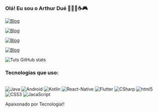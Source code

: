 ### Olá! Eu sou o Arthur Dué 🧑🏻‍💻☕🎮 

[![Blog](https://img.shields.io/badge/LinkedIn-0077B5?style=for-the-badge&logo=linkedin&logoColor=white)](https://www.linkedin.com/in/arthur-du%C3%A9-59561a123/)

[![Blog](https://img.shields.io/badge/Instagram-E4405F?style=for-the-badge&logo=instagram&logoColor=white)](https://www.instagram.com/duetechnology/)

[![Blog](https://img.shields.io/badge/WhatsApp-25D366?style=for-the-badge&logo=whatsapp&logoColor=white)](https://wa.me/message/VTLP3IKBV4E4F1)

[![Blog](https://img.shields.io/badge/Twitch-9146FF?style=for-the-badge&logo=twitch&logoColor=white)](https://www.twitch.tv/tutsdue)

![Tuts GitHub stats](https://github-readme-stats.vercel.app/api?username=Tuts-Due&show_icons=true&theme=tokyonight)


### Tecnologias que uso: 

<div style = "display: inline_block"><br/>
<img align="center " alt="Java" src="https://img.shields.io/badge/Java-ED8B00?style=for-the-badge&logo=openjdk&logoColor=white">
<img align="center " alt="Android" src="https://img.shields.io/badge/Android-3DDC84?style=for-the-badge&logo=android&logoColor=white">
<img align="center " alt="Kotlin" src="https://img.shields.io/badge/Kotlin-0095D5?&style=for-the-badge&logo=kotlin&logoColor=white">
<img align="center " alt="React-Native" src="https://img.shields.io/badge/React_Native-20232A?style=for-the-badge&logo=react&logoColor=61DAFB">

<img align="center " alt="Flutter" src="https://img.shields.io/badge/Flutter-02569B?style=for-the-badge&logo=flutter&logoColor=white">
<img align="center " alt="CSharp" src="https://img.shields.io/badge/C%23-239120?style=for-the-badge&logo=c-sharp&logoColor=white">
<img align="center " alt="html5" src="https://img.shields.io/badge/HTML5-E34F26?style=for-the-badge&logo=html5&logoColor=white">
<img align="center " alt="CSS3" src="https://img.shields.io/badge/CSS3-1572B6?style=for-the-badge&logo=css3&logoColor=white">
<img align="center " alt="JacaScript" src="https://img.shields.io/badge/JavaScript-F7DF1E?style=for-the-badge&logo=javascript&logoColor=black">
</div>

Apaixonado por Tecnologia!!
